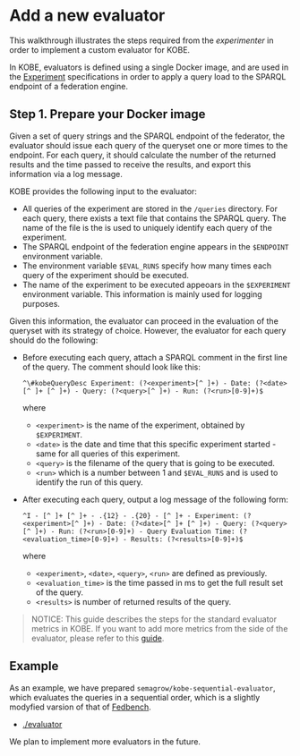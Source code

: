 # Add a new evaluator

This walkthrough illustrates the steps required from the *experimenter*
in order to implement a custom evaluator for KOBE.

In KOBE, evaluators is defined using a single Docker image, and are used
in the [Experiment](../use/create_experiment.md) specifications in order
to apply a query load to the SPARQL endpoint of a federation engine.

## Step 1. Prepare your Docker image

Given a set of query strings and the SPARQL endpoint of the federator,
the evaluator should issue each query of the queryset one or more times
to the endpoint. For each query, it should calculate the number of the
returned results and the time passed to receive the results, and export
this information via a log message. 

KOBE provides the following input to the evaluator:

* All queries of the experiment are stored in the `/queries` directory.
  For each query, there exists a text file that contains the SPARQL
  query. The name of the file is the is used to uniquely identify each
  query of the experiment.
* The SPARQL endpoint of the federation engine appears in the `$ENDPOINT`
  environment variable.
* The environment variable `$EVAL_RUNS` specify how many times each
  query of the experiment should be executed.
* The name of the experiment to be executed appeoars in the `$EXPERIMENT`
  environment variable. This information is mainly used for logging
  purposes.
 
Given this information, the evaluator can proceed in the evaluation of
the queryset with its strategy of choice. However, the evaluator for
each query should do the following:

* Before executing each query, attach a SPARQL comment in the first
  line of the query. The comment should look like this:
  
  ```
  ^\#kobeQueryDesc Experiment: (?<experiment>[^ ]+) - Date: (?<date>[^ ]+ [^ ]+) - Query: (?<query>[^ ]+) - Run: (?<run>[0-9]+)$
  ```
  
  where
  * `<experiment>` is the name of the experiment, obtained by `$EXPERIMENT`.
  * `<date>` is the date and time that this specific experiment started - same
    for all queries of this experiment.
  * `<query>` is the filename of the query that is going to be executed.
  * `<run>`  which is a number between 1 and `$EVAL_RUNS` and is used to
    identify the run of this query.
 
* After executing each query, output a log message of the following form:
  
  ```
  ^I - [^ ]+ [^ ]+ - .{12} - .{20} - [^ ]+ - Experiment: (?<experiment>[^ ]+) - Date: (?<date>[^ ]+ [^ ]+) - Query: (?<query>[^ ]+) - Run: (?<run>[0-9]+) - Query Evaluation Time: (?<evaluation_time>[0-9]+) - Results: (?<results>[0-9]+)$
  ```
  
  where
  * `<experiment>`, `<date>`, `<query>`, `<run>` are defined as previously.
  * `<evaluation_time>` is the time passed in ms to get the full
     result set of the query.
  * `<results>` is number of returned results of the query.
  
> NOTICE: This guide describes the steps for the standard evaluator metrics in
> KOBE. If you want to add more metrics from the side of the evaluator, please
> refer to this [guide](./add_metrics.md).

## Example

As an example, we have prepared `semagrow/kobe-sequential-evaluator`,
which evaluates the queries in a sequential order, which is a slightly modyfied
varsion of that of [Fedbench](https://code.google.com/archive/p/fbench/).

* [./evaluator](https://github.com/semagrow/kobe/tree/devel/evaluator)

We plan to implement more evaluators in the future.
